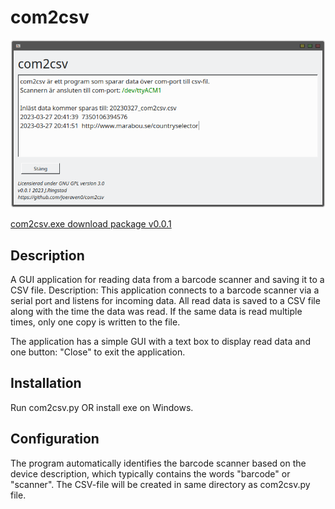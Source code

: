 # com2csv

![com2csv screenshot](Screenshot_20230327_204212.png)

[com2csv.exe download package v0.0.1](https://github.com/joeraven0/com2csv/releases/tag/v0.0.1)

## Description

A GUI application for reading data from a barcode scanner and saving it to a CSV file.
Description:
This application connects to a barcode scanner via a serial port and listens for incoming data. All read data is saved to a CSV file along with the time the data was read. If the same data is read multiple times, only one copy is written to the file.

The application has a simple GUI with a text box to display read data and one button: "Close" to exit the application.

## Installation
Run com2csv.py OR install exe on Windows.

## Configuration
The program automatically identifies the barcode scanner based on the device description, which typically contains the words "barcode" or "scanner".
The CSV-file will be created in same directory as com2csv.py file.
